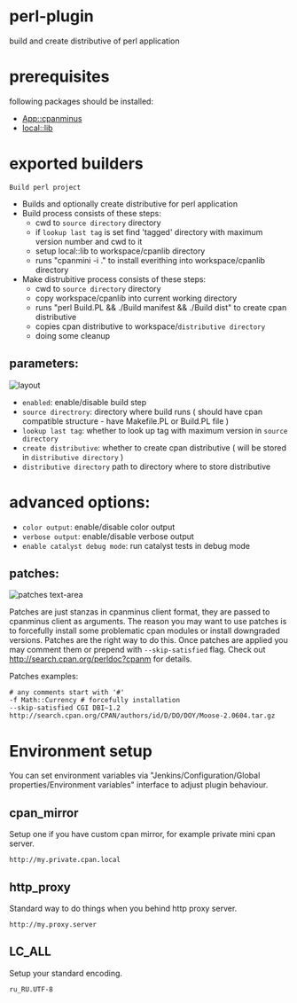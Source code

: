 # perl-plugin

build and create distributive of perl application

# prerequisites

following packages should be installed:

- [App::cpanminus](http://search.cpan.org/perldoc?App%3A%3Acpanminus)
- [local::lib](http://search.cpan.org/perldoc?local%3A%3Alib)


# exported builders

`Build perl project`

- Builds and optionally create distributive for perl application
- Build process consists of these steps:
    - cwd to `source directory` directory
    - if `lookup last tag` is set find 'tagged' directory with maximum version number and cwd to it
    - setup local::lib to workspace/cpanlib directory
    - runs "cpanmini -i ." to install everithing into workspace/cpanlib directory 
- Make distrubitive process consists of these steps:
    - cwd to `source directory` directory
    - copy workspace/cpanlib into current working directory
    - runs "perl Build.PL && ./Build manifest && ./Build dist" to create cpan distributive
    - copies cpan distributive to workspace/`distributive directory`
    - doing some cleanup
 

## parameters:

![layout](https://raw.github.com/melezhik/perl-plugin/master/images/layout.png "layout")

- `enabled`: enable/disable build step
- `source directrory`: directory where build runs ( should have cpan compatible structure - have Makefile.PL or Build.PL file )
- `lookup last tag`: whether to look up tag with maximum version in `source directory`
- `create distributive`: whether to create cpan distributive ( will be stored in `distributive directory` )
- `distributive directory` 	path to directory where to store distributive


# advanced options:

- `color output`: enable/disable color output
- `verbose output`: enable/disable verbose output
- `enable catalyst debug mode`: run catalyst tests in debug mode

## patches:

![patches text-area](https://raw.github.com/melezhik/perl-plugin/master/images/patches.png "patches text-area")

Patches are just stanzas in cpanminus client format, they are passed to cpanminus client as arguments. 
The reason you may want to use patches is to forcefully install some problematic cpan modules or install downgraded versions. 
Patches are the right way to do this. Once patches are applied you may comment them or prepend with `--skip-satisfied` flag. 
Check out http://search.cpan.org/perldoc?cpanm for details.

Patches examples:

    # any comments start with '#'
    -f Math::Currency # forcefully installation
    --skip-satisfied CGI DBI~1.2
    http://search.cpan.org/CPAN/authors/id/D/DO/DOY/Moose-2.0604.tar.gz

# Environment setup

You can set environment variables via "Jenkins/Configuration/Global properties/Environment variables" interface to adjust plugin behaviour.

## cpan_mirror
Setup one if you have custom cpan mirror, for example private mini cpan server.
    
    http://my.private.cpan.local

## http_proxy
Standard way to do things when you behind http proxy server.

    http://my.proxy.server

## LC_ALL
Setup your standard encoding.

    ru_RU.UTF-8





